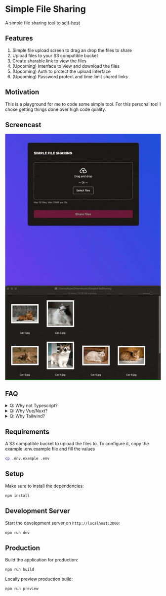 # Simple File Sharing

A simple file sharing tool to [self-host](https://github.com/awesome-selfhosted/awesome-selfhosted)


## Features

1. Simple file upload screen to drag an drop the files to share
2. Upload files to your S3 compatible bucket
3. Create sharable link to view the files
4. (Upcoming) Interface to view and download the files
5. (Upcoming) Auth to protect the upload interface
6. (Upcoming) Password protect and time limit shared links


## Motivation

This is a playground for me to code some simple tool.
For this personal tool I chose getting things done over high code quality.

## Screencast

![alt text](https://github.com/lejoe/simple-filesharing/raw/main/screencast.gif "Simple file sharing screencast")

## FAQ

<details>
  <summary>Q: Why not Typescript?</summary>
  In this prototyping phase I chose speed of developement at the expense not solving every edge cases.
  Once the exploration of how to implement the feature with which tools is done, I plan to refactor the code to Typescript.
</details>

<details>
  <summary>Q: Why Vue/Nuxt?</summary>
  I just wanted to play around with a framework that looks apealing to me. 
  I'm not pretending it's the best tool for the job. Some simple HTML/CSS with some fancy JS might do the trick too.
</details>

<details>
  <summary>Q: Why Tailwind?</summary>
  Also because I just wanted to play around with it…
  Some crafted CSS would be cleaner but it's not a high priority for this personal tool.
</details>

## Requirements

A S3 compatible bucket to upload the files to.
To configure it, copy the example .env.example file and fill the values
```bash
cp .env.example .env
```

## Setup

Make sure to install the dependencies:

```bash
npm install
```

## Development Server

Start the development server on `http://localhost:3000`:

```bash
npm run dev
```

## Production

Build the application for production:

```bash
npm run build
```

Locally preview production build:

```bash
npm run preview
```